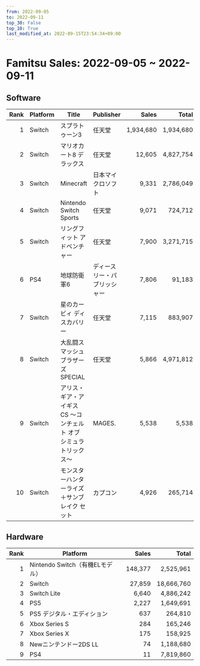 ```yaml
---
from: 2022-09-05
to: 2022-09-11
top_30: False
top_10: True
last_modified_at: 2022-09-15T23:54:34+09:00
---
```

# Famitsu Sales: 2022-09-05 ~ 2022-09-11
## Software
| Rank | Platform | Title | Publisher | Sales | Total | Rate | New |
| -: | -- | -- | -- | -: | -: | -: | -- |
| 1 | Switch | スプラトゥーン3 | 任天堂 | 1,934,680 | 1,934,680 |  | **New** |
| 2 | Switch | マリオカート8 デラックス | 任天堂 | 12,605 | 4,827,754 |  |  |
| 3 | Switch | Minecraft | 日本マイクロソフト | 9,331 | 2,786,049 |  |  |
| 4 | Switch | Nintendo Switch Sports | 任天堂 | 9,071 | 724,712 |  |  |
| 5 | Switch | リングフィット アドベンチャー | 任天堂 | 7,900 | 3,271,715 |  |  |
| 6 | PS4 | 地球防衛軍6 | ディースリー・パブリッシャー | 7,806 | 91,183 |  |  |
| 7 | Switch | 星のカービィ ディスカバリー | 任天堂 | 7,115 | 883,907 |  |  |
| 8 | Switch | 大乱闘スマッシュブラザーズ SPECIAL | 任天堂 | 5,866 | 4,971,812 |  |  |
| 9 | Switch | アリス・ギア・アイギス CS ～コンチェルト オブ シミュラトリックス～ | MAGES. | 5,538 | 5,538 |  | **New** |
| 10 | Switch | モンスターハンターライズ＋サンブレイク セット | カプコン | 4,926 | 265,714 |  |  |

## Hardware
| Rank | Platform | Sales | Total |
| -: | -- | -: | -: |
| 1 | Nintendo Switch（有機ELモデル） | 148,377 | 2,525,961 |
| 2 | Switch | 27,859 | 18,666,760 |
| 3 | Switch Lite | 6,640 | 4,886,242 |
| 4 | PS5 | 2,227 | 1,649,691 |
| 5 | PS5 デジタル・エディション | 637 | 264,810 |
| 6 | Xbox Series S | 284 | 165,246 |
| 7 | Xbox Series X | 175 | 158,925 |
| 8 | Newニンテンドー2DS LL | 74 | 1,188,680 |
| 9 | PS4 | 11 | 7,819,860 |